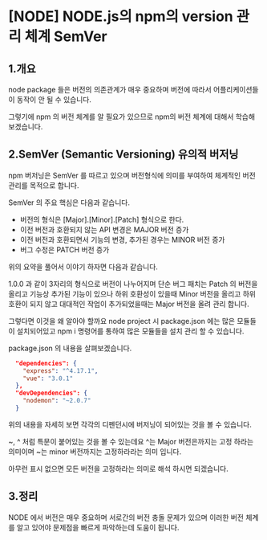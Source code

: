 
# [NODE] NODE.js의 npm의 version 관리 체계 SemVer

## 1.개요
node package 들은 버전의 의존관계가 매우 중요하며 버전에 따라서 어플리케이션들이 동작이 안 될 수 있습니다. 

그렇기에 npm 의 버전 체계를 알 필요가 있으므로 npm의 버전 체계에 대해서 학습해 보겠습니다. 

## 2.SemVer (Semantic Versioning) 유의적 버저닝
npm 버저닝은 SemVer 를 따르고 있으며 버전형식에 의미를 부여하여 체계적인 버전 관리를 목적으로 합니다. 

SemVer 의 주요 핵심은 다음과 같습니다. 
- 버전의 형식은 \[Major\].\[Minor\].\[Patch\] 형식으로 한다.
- 이전 버전과 호환되지 않는 API 변경은 MAJOR 버전 증가
- 이전 버전과 호환되면서 기능의 변경, 추가된 경우는 MINOR 버전 증가
- 버그 수정은 PATCH 버전 증가

위의 요약을 풀어서 이야기 하자면 다음과 같습니다.

1.0.0 과 같이 3자리의 형식으로 버전이 나누어지며 단순 버그 패치는 Patch 의 버전을 올리고 기능상 추가된 기능이 있으나 하위 호환성이 있을때 Minor 버전을 올리고 하위호환이 되지 않고 대대적인 작업이 추가되었을때는 Major 버전을 올려 관리 합니다.

그렇다면 이것을 왜 알아야 할까요 node project 시 package.json 에는 많은 모듈들이 설치되어있고 npm i 명령어를 통하여 많은 모듈들을 설치 관리 할 수 있습니다. 


package.json 의 내용을 살펴보겠습니다. 
```json
  "dependencies": {
    "express": "^4.17.1",
    "vue": "3.0.1"
  },
  "devDependencies": {
    "nodemon": "~2.0.7"
  }
```

위의 내용을 자세히 보면 각각의 디펜던시에 버저닝이 되어있는 것을 볼 수 있습니다. 

~, ^ 처럼 특문이 붙어있는 것을 볼 수 있는데요 ^는 Major 버전은까지는 고정 하라는 의미이며 ~는 minor 버전까지는 고정하라라는 의미 입니다. 

아무런 표시 없으면 모든 버전을 고정하라는 의미로 해석 하시면 되겠습니다. 

## 3.정리
NODE 에서 버전은 매우 중요하며 서로간의 버전 충돌 문제가 있으며 이러한 버전 체계를 알고 있어야 문제점을 빠르게 파악하는데 도움이 됩니다. 





